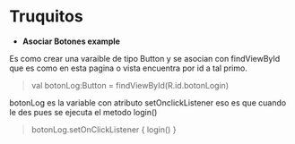 # Truquitos
* __Asociar Botones example__

Es como crear una varaible de tipo Button y se asocian con findViewById que es como en esta pagina o 
vista encuentra por id a tal primo.
>val botonLog:Button = findViewById(R.id.botonLogin)

botonLog es la variable con atributo setOnclickListener eso es que cuando le des pues se ejecuta el metodo
login()
>botonLog.setOnClickListener { login() }
